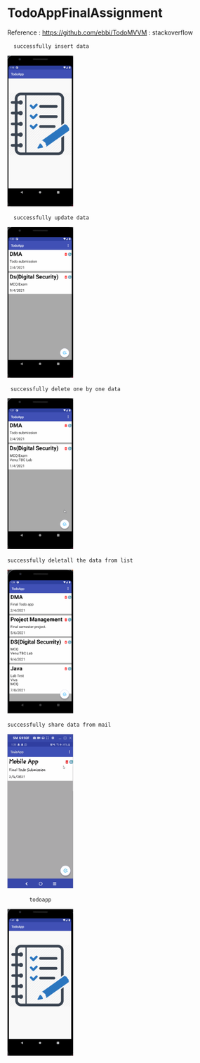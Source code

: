 # TodoAppFinalAssignment

Reference : https://github.com/ebbi/TodoMVVM
          : stackoverflow
          
      successfully insert data
 <img src="InsertData.gif" width="150">
    
      successfully update data
 <img src="UpdateData.gif" width="150">
   
     successfully delete one by one data
 <img src="DeleteData.gif" width="150">

    successfully deletall the data from list
 <img src="deletall.gif" width="150">

    successfully share data from mail
 <img src="sharedata.gif" width="150">
 
           todoapp
 <img src="TodoFinalGif.gif" width="150">

